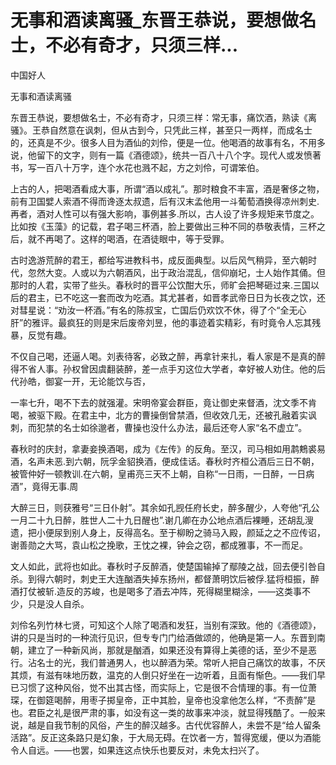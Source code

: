 # 无事和酒读离骚_东晋王恭说，要想做名士，不必有奇才，只须三样...

中国好人

无事和酒读离骚

东晋王恭说，要想做名士，不必有奇才，只须三样：常无事，痛饮酒，熟读《离骚》。王恭自然意在讽刺，但从古到今，只凭此三样，甚至只一两样，而成名士的，还真是不少。很多人目为酒仙的刘伶，便是一位。他喝酒的故事有名，不用多说，他留下的文字，则有一篇《酒德颂》，统共一百八十八个字。现代人或发愤著书，写一百八十万字，连个水花也溅不起，方之刘伶，可谓笨伯。

上古的人，把喝酒看成大事，所谓“酒以成礼”。那时粮食不丰富，酒是奢侈之物，前有卫国嬖人索酒不得而谗逐太叔遗，后有汉末孟他用一斗葡萄酒换得凉州刺史.再者，酒对人性可以有强大影响，事例甚多.所以，古人设了许多规矩来节度之。比如按《玉藻》的记载，君子喝三杯酒，脸上要做出三种不同的恭敬表情，三杯之后，就不再喝了。这样的喝酒，在酒徒眼中，等于受罪。

古时逸游荒醉的君王，都给写进教科书，成反面典型。以后风气稍异，至六朝时代，忽然大变。人或以为六朝酒风，出于政治混乱，信仰崩圮，士人始作其俑。但那时的人君，实带了些头。春秋时的晋平公饮酣大乐，师旷会把琴砸过来.三国以后的君主，已不吃这一套而改为吃酒。其尤甚者，如晋孝武帝日日为长夜之饮，还对彗星说：“劝汝一杯酒。”有名的陈叔宝，亡国后仍欢饮不休，得了个“全无心肝”的雅评。最疯狂的则是宋后废帝刘昱，他的事迹着实精彩，有时竟令人忘其残暴，反觉有趣。

不仅自己喝，还逼人喝。刘表待客，必致之醉，再拿针来扎，看人家是不是真的醉得不省人事。孙权曾因虞翻装醉，差一点手刃这位大学者，幸好被人劝住。他的后代孙皓，御宴一开，无论能饮与否，

一率七升，喝不下去的就强灌。宋明帝宴会群臣，竟让御史来督酒，沈文季不肯喝，被驱下殿。在君主中，北方的曹操倒曾禁酒，但收效几无，还被孔融着实讽刺，而犯禁的名士如徐邈者，曹操也没什么办法，最后还夸人家“名不虚立”。

春秋时的庆封，拿妻妾换酒喝，成为《左传》的反角。至汉，司马相如用鹔鷞裘易酒，名声未恶.到六朝，阮孚金貂换酒，便成佳话。春秋时齐桓公酒后三日不朝，被管仲好一顿教训.在六朝，皇甫亮三天不上朝，自称“一日雨，一日醉，一日病酒”，竟得无事.周

大醉三日，则获雅号“三日仆射”。其余如孔觊任府长史，醉多醒少，人夸他“孔公一月二十九日醉，胜世人二十九日醒也”.谢几卿在办公地点酒后裸睡，还胡乱溲遗，把小便尿到别人身上，反得高名。至于柳盼之骑马入殿，颜延之之不应传诏，谢善勋之大骂，袁山松之挽歌，王忱之裸，钟会之窃，都成雅事，不一而足。

文人如此，武将也如此。春秋时子反醉酒，使楚国输掉了鄢陵之战，回去便引咎自杀。到得六朝时，刺史王大连酗酒失掉东扬州，都督萧明饮后被俘.猛将桓振，醉酒打仗被斩.造反的苏峻，也是喝多了酒去冲阵，死得糊里糊涂，——这类事不少，只是没人自杀。

刘伶名列竹林七贤，可知这个人除了喝酒和发狂，当别有深致。他的《酒德颂》，讲的只是当时的一种流行见识，但专专门门给酒做颂的，他确是第一人。东晋到南朝，建立了一种新风尚，那就是酗酒，如果还没有算得上美德的话，至少不是恶行。沾名士的光，我们普通男人，也以醉酒为荣。常听人把自己痛饮的故事，不厌其烦，有滋有味地历数，温克的人倒只好坐在一边听着，且面有惭色。——我们早已习惯了这种风俗，觉不出其古怪，而实际上，它是很不合情理的事。有一位萧琛，在御筵喝醉，用枣子掷皇帝，正中其脸，皇帝也没拿他怎么样，“不责醉”是也。君臣之礼是很严肃的事，如没有这一类的故事来冲淡，就显得残酷了。一般来说，越是自我节制的风俗，产生的醉汉越多。古代优容醉人，未尝不是“给人留条活路”。反正这条路只是幻象，于大局无碍。在饮者一方，暂得宽缓，便以为酒能令人自远。——也罢，如果连这点快乐也要反对，未免太扫兴了。